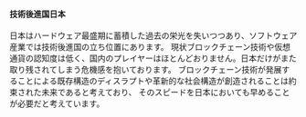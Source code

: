#### 技術後進国日本
日本はハードウェア最盛期に蓄積した過去の栄光を失いつつあり、ソフトウェア産業では技術後進国の立ち位置にあります。
現状ブロックチェーン技術や仮想通貨の認知度は低く、国内のプレイヤーはほとんどおりません。日本だけがまた取り残されてしまう危機感を抱いております。
ブロックチェーン技術が発展することによる既存構造のディスラプトや革新的な社会構造が創造されることは約束された未来であると考えており、
そのスピードを日本においても早めることが必要だと考えています。
